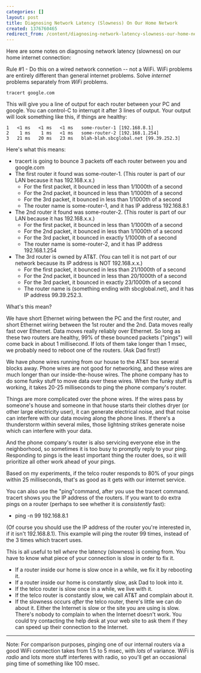 ```yaml
---
categories: []
layout: post
title: Diagnosing Network Latency (Slowness) On Our Home Network
created: 1376760465
redirect_from: /content/diagnosing-network-latency-slowness-our-home-network
---
```

Here are some notes on diagnosing network latency (slowness) on our home internet connection:

Rule #1 - Do this on a wired network connetion -- not a WiFi.  WiFi problems are entirely different than general internet problems.  Solve *internet* problems separately from *WiFi* problems.

    tracert google.com

This will give you a line of output for each router between your PC and google.  You can control-C to interrupt it after 3 lines of output.  Your output will look something like this, if things are healthy:

    1   <1 ms   <1 ms   <1 ms   some-router-1 [192.168.8.1]
    2    1 ms    1 ms   <1 ms   some-router-2 [192.168.1.254]
    3   21 ms   20 ms   23 ms   blah-blah.sbcglobal.net [99.39.252.3]

Here's what this means:

* tracert is going to bounce 3 packets off each router between you and google.com
* The first router it found was some-router-1.  (This router is part of our LAN because it has 192.168.x.x.)
    * For the first packet, it bounced in less than 1/1000th of a second
    * For the 2nd packet, it bounced in less than 1/1000th of a second
    * For the 3rd packet, it bounced in less than 1/1000th of a second
    * The router name is some-router-1, and it has IP address 192.168.8.1
* The 2nd router it found was some-router-2.  (This router is part of our LAN because it has 192.168.x.x.)
    * For the first packet, it bounced in less than 1/1000th of a second
    * For the 2nd packet, it bounced in less than 1/1000th of a second
    * For the 3rd packet, it bounced in exactly 1/1000th of a second
    * The router name is some-router-2, and it has IP address 192.168.1.254
* The 3rd router is owned by AT&T.  (You can tell it is not part of our network because its IP address is NOT 192.168.x.x.)
    * For the first packet, it bounced in less than 21/1000th of a second
    * For the 2nd packet, it bounced in less than 20/1000th of a second
    * For the 3rd packet, it bounced in exactly 23/1000th of a second
    * The router name is (something ending with sbcglobal.net), and it has IP address 99.39.252.3.

What's this mean?

We have short Ethernet wiring between the PC and the first router, and short Ethernet wiring between the 1st router and the 2nd.  Data moves really fast over Ethernet.  Data moves really reliably over Ethernet.  So long as these two routers are healthy, 99% of these bounced packets ("pings") will come back in about 1 millisecond.  If lots of them take longer than 1 msec, we probably need to reboot one of the routers.  (Ask Dad first!)

We have phone wires running from our house to the AT&T box several blocks away.  Phone wires are not good for networking, and these wires are much longer than our inside-the-house wires.  The phone company has to do some funky stuff to move data over these wires.  When the funky stuff is working, it takes 20-25 milliseconds to ping the phone company's router.

Things are more complicated over the phone wires.  If the wires pass by someone's house and someone in that house starts their clothes dryer (or other large electricity user), it can generate electrical noise, and that noise can interfere with our data moving along the phone lines.  If there's a thunderstorm within several miles, those lightning strikes generate noise which can interfere with your data.

And the phone company's router is also servicing everyone else in the neighborhood, so sometimes it is too busy to promptly reply to your ping.  Responding to pings is the least important thing the router does, so it will prioritize all other work ahead of your pings.

Based on my experiments, if the telco router responds to 80% of your pings within 25 milliseconds, that's as good as it gets with our internet service.

You can also use the "ping"command, after you use the tracert command.  tracert shows you the IP address of the routers.  If you want to do extra pings on a router (perhaps to see whether it is *consistently* fast):

* ping -n 99 192.168.8.1

(Of course you should use the IP address of the router you're interested in, if it isn't 192.168.8.1).  This example will ping the router 99 times, instead of the 3 times which tracert uses.

This is all useful to tell *where* the latency (slowness) is coming from.  You have to know what piece of your connection is slow in order to fix it.

* If a router inside our home is slow once in a while, we fix it by rebooting it.
* If a router inside our home is constantly slow, ask Dad to look into it.
* If the telco router is slow once in a while, we live with it.
* If the telco router is constantly slow, we call AT&T and complain about it.
* If the slowness occurs *after* the telco router, there's little we can do about it.  Either the Internet is slow or the site you are using is slow.  There's nobody to complain to when the Internet doesn't work.  You could try contacting the help desk at your web site to ask them if they can speed up their connection to the Internet.

-----

Note: For comparison purposes, pinging one of our internal routers via a good WiFi connection takes from 1.5 to 5 msec, with *lots* of variance.  WiFi is *radio* and lots more stuff interferes with radio, so you'll get an occasional ping time of something like 100 msec.
